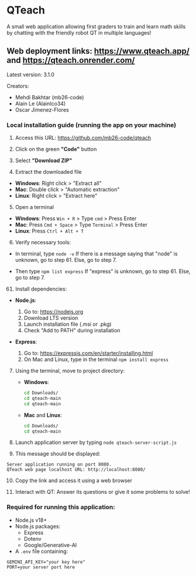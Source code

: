 # QTeach

A small web application allowing first graders to train and learn math skills by chatting with the friendly robot QT in multiple languages!

## Web deployment links: https://www.qteach.app/ and https://qteach.onrender.com/

Latest version: 3.1.0

Creators: 
- Mehdi Bakhtar (mb26-code)
- Alain Le (AlainIco34)
- Oscar Jimenez-Flores


### Local installation guide (running the app on your machine)

1. Access this URL: https://github.com/mb26-code/qteach

2. Click on the green **"Code"** button

3. Select **"Download ZIP"**

4. Extract the downloaded file
  - **Windows**: Right click > "Extract all"
  - **Mac**: Double click > "Automatic extraction"
  - **Linux**: Right click > "Extract here"

5. Open a terminal
  - **Windows**: Press `Win + R` > Type `cmd` > Press Enter
  - **Mac**: Press `Cmd + Space` > Type `Terminal` > Press Enter
  - **Linux**: Press `Ctrl + Alt + T`

6. Verify necessary tools:
  - In terminal, type `node -v`
    If there is a message saying that "node" is unknown, go to step 61.
    Else, go to step 7.

  - Then type `npm list express`
    If "express" is unknown, go to step 61.
    Else, go to step 7.

61. Install dependencies:
  - **Node.js**:
    1. Go to: https://nodejs.org
    2. Download LTS version
    3. Launch installation file (.msi or .pkg)
    4. Check "Add to PATH" during installation

  - **Express**:
    1. Go to: https://expressjs.com/en/starter/installing.html
    2. On Mac and Linux, type in the terminal `npm install express`

7. Using the terminal, move to project directory:
   - **Windows**:
     ```bash
     cd Downloads/
     cd qteach-main
     cd qteach-main
     ```
   - **Mac** and **Linux**:
     ```bash
     cd Downloads/
     cd qteach-main
     ```

8. Launch application server by typing `node qteach-server-script.js`

9. This message should be displayed:
```
Server application running on port 8080.
QTeach web page localhost URL: http://localhost:8080/
```

10. Copy the link and access it using a web browser
  
11. Interact with QT: Answer its questions or give it some problems to solve!



### Required for running this application:
- Node.js v18+
- Node.js packages:
  - Express
  - Dotenv
  - Google/Generative-AI
- A `.env` file containing:
```env
GEMINI_API_KEY="your key here"
PORT=your server port here
```
